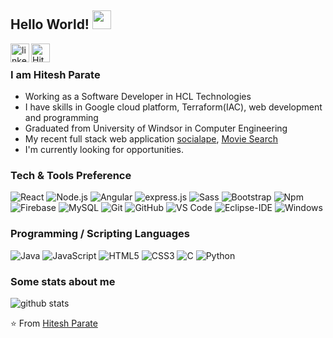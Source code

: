 ## Hello World! <img src="https://raw.githubusercontent.com/iampavangandhi/iampavangandhi/master/gifs/Hi.gif" width="30px"></h2>


<a href="https://www.linkedin.com/in/hiteshparate/">
  <a href="https://imgbb.com/"><img align="left" width="30px" src="https://i.ibb.co/xHfTWQv/linkedin-bounce.gif" alt="linkedin-bounce" border="0"></a>
</a>
<a href="https://github.com/hiteshparate">
  
  <img align="left" alt="Hitesh-Github" width="30px" src="https://media.giphy.com/media/du3J3cXyzhj75IOgvA/source.gif" />
</a>



<br />

### I am Hitesh Parate
- Working as a Software Developer in HCL Technologies
- I have skills in Google cloud platform, Terraform(IAC), web development and programming
- Graduated from University of Windsor in Computer Engineering
- My recent full stack web application [socialape](https://socialape-bf36f.firebaseapp.com/), [Movie Search](https://hiteshparate.github.io/moviesearch/)
- I'm currently looking for opportunities. 
### Tech & Tools Preference
![React](https://img.shields.io/badge/-React-000000?style=flat&logo=react&logoColor=00c8ff)
![Node.js](https://img.shields.io/badge/-Node.js-3C873A?style=flat&logo=Node.js&logoColor=white)
![Angular](https://img.shields.io/badge/-angular-FF0000?style=flat-square&logo=angular)
![express.js](https://img.shields.io/badge/-Express.js-787878?style=flat)
![Sass](https://img.shields.io/badge/-Sass-%23CC6699?style=flat-square&logo=sass&logoColor=ffffff)
![Bootstrap](https://img.shields.io/badge/-Bootstrap-563D7C?style=flat-square&logo=Bootstrap)
![Npm](https://img.shields.io/badge/-npm-CB3837?style=flat-square&logo=npm)
![Firebase](https://img.shields.io/badge/-Firebase-FFA611?style=flat&logo=firebase&logoColor=FFFFFF)
![MySQL](https://img.shields.io/badge/-MySQL-F29111?style=flat&logo=mysql&logoColor=FFFFFF)
![Git](https://img.shields.io/badge/-Git-%23F05032?style=flat-square&logo=git&logoColor=%23ffffff)
![GitHub](https://img.shields.io/badge/-GitHub-181717?style=flat-square&logo=github)
![VS Code](http://img.shields.io/badge/-VS%20Code-007ACC?style=flat-square&logo=visual-studio-code&logoColor=ffffff)
![Eclipse-IDE](http://img.shields.io/badge/-Eclipse-2C2255?style=flat-square&logo=eclipse&logoColor=ffffff)
![Windows](http://img.shields.io/badge/-Windows-0078D6?style=flat-square&logo=windows&logoColor=ffffff)



### Programming / Scripting Languages
![Java](http://img.shields.io/badge/-Java-5B4638?style=flat-square&logo=java&logoColor=ffffff)
![JavaScript](https://img.shields.io/badge/-JavaScript-%23F7DF1C?style=flat-square&logo=javascript&logoColor=000000&labelColor=%23F7DF1C&color=%23FFCE5A)
![HTML5](https://img.shields.io/badge/-HTML5-%23E44D27?style=flat-square&logo=html5&logoColor=ffffff)
![CSS3](https://img.shields.io/badge/-CSS3-%231572B6?style=flat-square&logo=css3)
![C](http://img.shields.io/badge/-C-A8B9CC?style=flat-square&logo=c&logoColor=ffffff)
![Python](http://img.shields.io/badge/-Python-3776AB?style=flat-square&logo=python&logoColor=ffffff)

### Some stats about me
<img alt="github stats" src="https://github-readme-stats.vercel.app/api?username=hiteshparate&show_icons=true&theme=light"  > </p>

⭐️ From [Hitesh Parate](https://github.com/hiteshparate)
